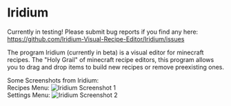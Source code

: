 # Iridium
Currently in testing! Please submit bug reports if you find any here: https://github.com/Iridium-Visual-Recipe-Editor/Iridium/issues

The program Iridium (currently in beta) is a visual editor for minecraft recipes. The "Holy Grail" of minecraft recipe editors, this program allows you to drag and drop items to build new recipes or remove preexisting ones.

Some Screenshots from Iridium:\
Recipes Menu:
![Iridium Screenshot 1](https://github.com/Iridium-Visual-Recipe-Editor/Iridium/assets/66641809/1045041b-fcfb-4063-b64b-207b302ec383)\
Settings Menu:
![Iridium Screenshot 2](https://github.com/Iridium-Visual-Recipe-Editor/Iridium/assets/66641809/8f30e021-72ef-4f3f-8ef4-c1938a7ab834)
